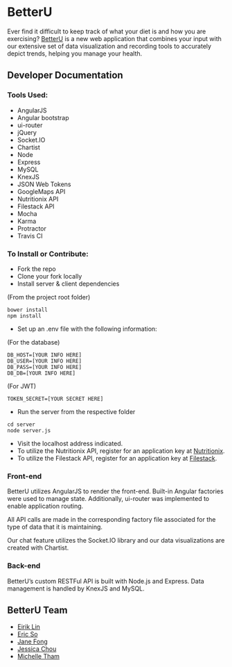 # BetterU

Ever find it difficult to keep track of what your diet is and how you are exercising? [BetterU](http://www.betteru.pro/) is a new web application that combines your input with our extensive set of data visualization and recording tools to accurately depict trends, helping you manage your health. 


## Developer Documentation

### Tools Used:

* AngularJS
* Angular bootstrap
* ui-router
* jQuery
* Socket.IO
* Chartist
* Node
* Express
* MySQL
* KnexJS
* JSON Web Tokens
* GoogleMaps API
* Nutritionix API
* Filestack API
* Mocha
* Karma
* Protractor
* Travis CI

### To Install or Contribute:

* Fork the repo
* Clone your fork locally
* Install server & client dependencies

(From the project root folder)

```
bower install
npm install
```

* Set up an .env file with the following information: 

(For the database)
```
DB_HOST=[YOUR INFO HERE]
DB_USER=[YOUR INFO HERE]
DB_PASS=[YOUR INFO HERE]
DB_DB=[YOUR INFO HERE]
```

(For JWT)
```
TOKEN_SECRET=[YOUR SECRET HERE]
```

* Run the server from the respective folder

```
cd server
node server.js
```

* Visit the localhost address indicated.
* To utilize the Nutritionix API, register for an application key at [Nutritionix](http://www.nutritionix.com/business/api).
* To utilize the Filestack API, register for an application key at [Filestack](https://www.filestack.com/docs/).


### Front-end

BetterU utilizes AngularJS to render the front-end. Built-in Angular factories were used to manage state. Additionally, ui-router was implemented to enable application routing. 

All API calls are made in the corresponding factory file associated for the type of data that it is maintaining.

Our chat feature utilizes the Socket.IO library and our data visualizations are created with Chartist.

### Back-end

BetterU’s custom RESTFul API is built with Node.js and Express. Data management is handled by KnexJS and MySQL.

## BetterU Team

* [Eirik Lin](https://github.com/kirie)
* [Eric So](https://github.com/eso001)
* [Jane Fong](https://github.com/janeefongg)
* [Jessica Chou](https://github.com/j4chou)
* [Michelle Tham](https://github.com/mtham8)
